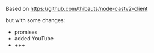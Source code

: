 Based on https://github.com/thibauts/node-castv2-client

but with some changes:

- promises
- added YouTube
- +++


